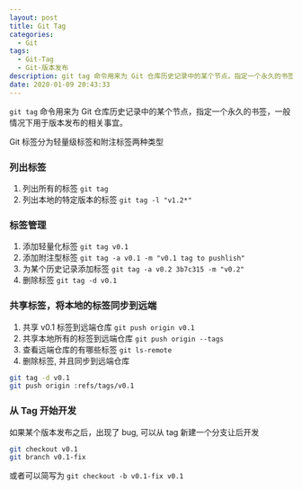 ```yaml
---
layout: post
title: Git Tag
categories:
  - Git
tags:
  - Git-Tag
  - Git-版本发布
description: git tag 命令用来为 Git 仓库历史记录中的某个节点，指定一个永久的书签，一般情况下用于版本发布的相关事宜。
date: 2020-01-09 20:43:33
---
```


`git tag` 命令用来为 Git 仓库历史记录中的某个节点，指定一个永久的书签，一般情况下用于版本发布的相关事宜。


Git 标签分为轻量级标签和附注标签两种类型

### 列出标签

1. 列出所有的标签
`git tag`
2. 列出本地的特定版本的标签
`git tag -l "v1.2*"`

### 标签管理

1. 添加轻量化标签
`git tag v0.1`
2. 添加附注型标签
`git tag -a v0.1 -m "v0.1 tag to pushlish"`
3. 为某个历史记录添加标签
`git tag -a v0.2 3b7c315 -m "v0.2"`
4. 删除标签
`git tag -d v0.1`

### 共享标签，将本地的标签同步到远端

1. 共享 v0.1 标签到远端仓库
`git push origin v0.1` 
2. 共享本地所有的标签到远端仓库
`git push origin --tags` 
3. 查看远端仓库的有哪些标签
`git ls-remote`
4. 删除标签, 并且同步到远端仓库

```bash
git tag -d v0.1 
git push origin :refs/tags/v0.1
```

### 从 Tag 开始开发

如果某个版本发布之后，出现了 bug, 可以从 tag 新建一个分支让后开发

```bash
git checkout v0.1
git branch v0.1-fix
```

或者可以简写为
`git checkout -b v0.1-fix v0.1`

